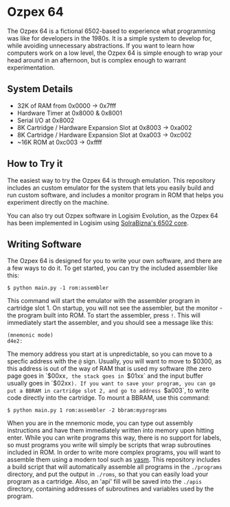 # Ozpex 64

The Ozpex 64 is a fictional 6502-based to experience what programming was like for developers in the 1980s. It is a simple system to develop for, while avoiding unnecessary abstractions. If you want to learn how computers work on a low level, the Ozpex 64 is simple enough to wrap your head around in an afternoon, but is complex enough to warrant experimentation.

## System Details

- 32K of RAM from 0x0000 -> 0x7fff
- Hardware Timer at 0x8000 & 0x8001
- Serial I/O at 0x8002
- 8K Cartridge / Hardware Expansion Slot at 0x8003 -> 0xa002
- 8K Cartridge / Hardware Expansion Slot at 0xa003 -> 0xc002
- ~16K ROM at 0xc003 -> 0xffff

## How to Try it

The easiest way to try the Ozpex 64 is through emulation. This repository includes an custom emulator for the system that lets you easily build and run custom software, and includes a monitor program in ROM that helps you experiment directly on the machine.

You can also try out Ozpex software in Logisim Evolution, as the Ozpex 64 has been implemented in Logisim using [SolraBizna's 6502 core](github.com/SolraBizna/logi6502).

## Writing Software

The Ozpex 64 is designed for you to write your own software, and there are a few ways to do it. To get started, you can try the included assembler like this:

```
$ python main.py -1 rom:assembler
```

This command will start the emulator with the assembler program in cartridge slot 1. On startup, you will not see the assembler, but the monitor - the program built into ROM. To start the assembler, press `!`. This will immediately start the assembler, and you should see a message like this:

```
(mnemonic mode)
d4e2: 
```

The memory address you start at is unpredictable, so you can move to a specfic address with the `@` sign. Usually, you will want to move to $0300, as this address is out of the way of RAM that is used my software (the zero page goes in `$00xx`, the stack goes in `$01xx` and the input buffer usually goes in `$02xx`). If you want to save your program, you can go put a BBRAM in cartridge slot 2, and go to address `$a003`, to write code directly into the cartridge. To mount a BBRAM, use this command:

```
$ python main.py 1 rom:assembler -2 bbram:myprograms
```

When you are in the mnemonic mode, you can type out assembly instructions and have them immediately written into memory upon hitting enter. While you can write programs this way, there is no support for labels, so must programs you write will simply be scripts that wrap subroutines included in ROM. In order to write more complex programs, you will want to assemble them using a modern tool such as [vasm](http://www.compilers.de/vasm.html). This repository includes a build script that will automatically assemble all programs in the `./programs` directory, and put the output in `./roms`, so that you can easily load your program as a cartridge. Also, an 'api' fill will be saved into the `./apis` directory, containing addresses of subroutines and variables used by the program.
